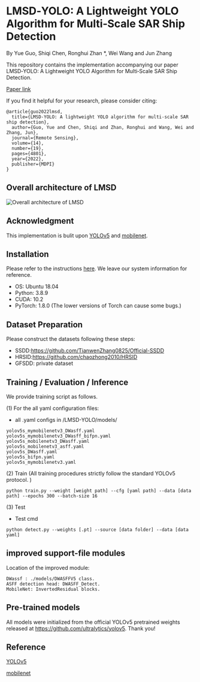 # LMSD‐YOLO: A Lightweight YOLO Algorithm for Multi‐Scale SAR Ship Detection

By Yue Guo, Shiqi Chen, Ronghui Zhan *, Wei Wang and Jun Zhang

This repository contains the implementation accompanying our paper LMSD‐YOLO: A Lightweight YOLO Algorithm for Multi‐Scale SAR Ship Detection.

[Paper link](https://www.mdpi.com/2072-4292/14/19/4801)

If you find it helpful for your research, please consider citing:

```
@article{guo2022lmsd,
  title={LMSD-YOLO: A lightweight YOLO algorithm for multi-scale SAR ship detection},
  author={Guo, Yue and Chen, Shiqi and Zhan, Ronghui and Wang, Wei and Zhang, Jun},
  journal={Remote Sensing},
  volume={14},
  number={19},
  pages={4801},
  year={2022},
  publisher={MDPI}
}

```
## Overall architecture of LMSD
![Overall architecture of LMSD](/imgs/LMSD.png)

## Acknowledgment
This implementation is bulit upon [YOLOv5](https://github.com/ultralytics/yolov5) and [mobilenet](https://github.com/xiaolai-sqlai/mobilenetv3).

## Installation
Please refer to the instructions [here](requirements.txt). We leave our system information for reference.

* OS: Ubuntu 18.04
* Python: 3.8.9
* CUDA: 10.2
* PyTorch: 1.8.0 (The lower versions of Torch can cause some bugs.)

## Dataset Preparation
Please construct the datasets following these steps:

* SSDD:https://github.com/TianwenZhang0825/Official-SSDD
* HRSID:https://github.com/chaozhong2010/HRSID
* GFSDD: private dataset

## Training / Evaluation / Inference
We provide training script as follows.

(1) For the all yaml configuration files:
- all  .yaml configs in /LMSD-YOLO/models/
```
yolov5s_mymobilenetv3_DWasff.yaml
yolov5s_mymobilenetv3_DWasff_bifpn.yaml
yolov5s_mobilenetv3_DWasff.yaml
yolov5s_mobilenetv3_asff.yaml
yolov5s_DWasff.yaml
yolov5s_bifpn.yaml
yolov5s_mymobilenetv3.yaml
```
(2) Train (All training procedures strictly follow the standard YOLOv5 protocol.
)
```
python train.py --weight [weight path] --cfg [yaml path] --data [data path] --epochs 300 --batch-size 16
```
(3) Test
- Test cmd
```
python detect.py --weights [.pt] --source [data folder] --data [data yaml] 
 ```


## improved support-file modules
Location of the improved module: 
```
DWassf : ./models/DWASFFV5 class.
ASFF detection head: DWASFF_Detect.
MobileNet: InvertedResidual blocks.
```
## Pre-trained models
 All models were initialized from the official YOLOv5 pretrained weights released at https://github.com/ultralytics/yolov5. Thank you!


## Reference
[YOLOv5](https://github.com/ultralytics/yolov5) 

[mobilenet](https://github.com/xiaolai-sqlai/mobilenetv3)